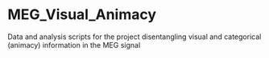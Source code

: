 # MEG_Visual_Animacy
Data and analysis scripts for the project disentangling visual and categorical (animacy) information in the MEG signal
